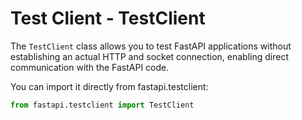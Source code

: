 # Test Client - TestClient

The `TestClient` class allows you to test FastAPI applications without establishing an actual HTTP and socket connection, enabling direct communication with the FastAPI code.

You can import it directly from fastapi.testclient:

```python
from fastapi.testclient import TestClient
```